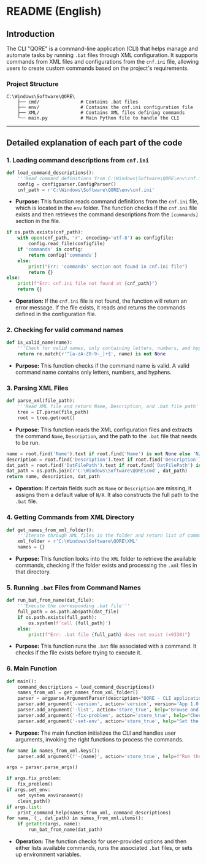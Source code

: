 
# **README (English)**

## **Introduction**
The CLI "QORE" is a command-line application (CLI) that helps manage and automate tasks by running `.bat` files through XML configuration. It supports commands from XML files and configurations from the `cnf.ini` file, allowing users to create custom commands based on the project's requirements.

### **Project Structure**
```
C:\Windows\Software\QORE\
    ├── cmd/               # Contains .bat files
    ├── env/               # Contains the cnf.ini configuration file
    ├── XML/               # Contains XML files defining commands
    └── main.py            # Main Python file to handle the CLI
```

---

## **Detailed explanation of each part of the code**

### **1. Loading command descriptions from `cnf.ini`**

```python
def load_command_descriptions():
    '''Read command definitions from C:\Windows\Software\QORE\env\cnf.ini'''
    config = configparser.ConfigParser()
    cnf_path = r'C:\Windows\Software\QORE\env\cnf.ini'
```

- **Purpose:** This function reads command definitions from the `cnf.ini` file, which is located in the `env` folder. The function checks if the `cnf.ini` file exists and then retrieves the command descriptions from the `[commands]` section in the file.

```python
if os.path.exists(cnf_path):
    with open(cnf_path, 'r', encoding='utf-8') as configfile:
        config.read_file(configfile)
    if 'commands' in config:
        return config['commands']
    else:
        print("Err: 'commands' section not found in cnf.ini file")
        return {}
else:
    print(f"Err: cnf.ini file not found at {cnf_path}")
    return {}
```

- **Operation:** If the `cnf.ini` file is not found, the function will return an error message. If the file exists, it reads and returns the commands defined in the configuration file.

### **2. Checking for valid command names**

```python
def is_valid_name(name):
    '''Check for valid names, only containing letters, numbers, and hyphens'''
    return re.match(r'^[a-zA-Z0-9-_]+$', name) is not None
```

- **Purpose:** This function checks if the command name is valid. A valid command name contains only letters, numbers, and hyphens.

### **3. Parsing XML Files**

```python
def parse_xml(file_path):
    '''Read XML file and return Name, Description, and .bat file path'''
    tree = ET.parse(file_path)
    root = tree.getroot()
```

- **Purpose:** This function reads the XML configuration files and extracts the command `Name`, `Description`, and the path to the `.bat` file that needs to be run. 

```python
name = root.find('Name').text if root.find('Name') is not None else 'N/A'
description = root.find('Description').text if root.find('Description') is not None else 'N/A'
dat_path = root.find('DatFilePath').text if root.find('DatFilePath') is not None else 'N/A'
dat_path = os.path.join(r'C:\Windows\Software\QORE\cmd', dat_path)
return name, description, dat_path
```

- **Operation:** If certain fields such as `Name` or `Description` are missing, it assigns them a default value of `N/A`. It also constructs the full path to the `.bat` file.

### **4. Getting Commands from XML Directory**

```python
def get_names_from_xml_folder():
    '''Iterate through XML files in the folder and return list of command names'''
    xml_folder = r'C:\Windows\Software\QORE\XML'
    names = {}
```

- **Purpose:** This function looks into the `XML` folder to retrieve the available commands, checking if the folder exists and processing the `.xml` files in that directory.

### **5. Running `.bat` Files from Command Names**

```python
def run_bat_from_name(dat_file):
    '''Execute the corresponding .bat file'''
    full_path = os.path.abspath(dat_file)
    if os.path.exists(full_path):
        os.system(f'call {full_path}')
    else:
        print(f"Err: .bat file {full_path} does not exist (x9338)")
```

- **Purpose:** This function runs the `.bat` file associated with a command. It checks if the file exists before trying to execute it.

### **6. Main Function**

```python
def main():
    command_descriptions = load_command_descriptions()
    names_from_xml = get_names_from_xml_folder()
    parser = argparse.ArgumentParser(description="QORE - CLI application for task management and automation.")
    parser.add_argument('-version', action='version', version='App 1.0')
    parser.add_argument('-list', action='store_true', help="Browse and print information from XML files")
    parser.add_argument('-fix-problem', action='store_true', help="Check and create XML and cmd directories if missing")
    parser.add_argument('-set-env', action='store_true', help="Set the QORE environment variables for CMD")
```

- **Purpose:** The main function initializes the CLI and handles user arguments, invoking the right functions to process the commands.

```python
for name in names_from_xml.keys():
    parser.add_argument(f'-{name}', action='store_true', help=f"Run the .bat file from {name}")

args = parser.parse_args()

if args.fix_problem:
    fix_problem()
if args.set_env:
    set_system_environment()
    clean_path()
if args.list:
    print_command_help(names_from_xml, command_descriptions)
for name, (_, dat_path) in names_from_xml.items():
    if getattr(args, name):
        run_bat_from_name(dat_path)
```

- **Operation:** The function checks for user-provided options and then either lists available commands, runs the associated `.bat` files, or sets up environment variables.

